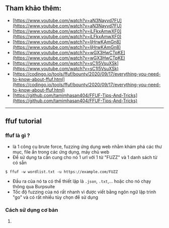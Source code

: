## Tham khảo thêm:
- [https://www.youtube.com/watch?v=aN3Nayvd7FU](https://www.youtube.com/watch?v=aN3Nayvd7FU)
- [https://www.youtube.com/watch?v=iLFkxAmwXF0](https://www.youtube.com/watch?v=iLFkxAmwXF0)
- [https://www.youtube.com/watch?v=IjHrwKAmGn8](https://www.youtube.com/watch?v=IjHrwKAmGn8)
- [https://www.youtube.com/watch?v=wGX3HwCTpKE](https://www.youtube.com/watch?v=wGX3HwCTpKE)
- [https://www.youtube.com/watch?v=sC1I5VsuXSk](https://www.youtube.com/watch?v=sC1I5VsuXSk)
- [https://codingo.io/tools/ffuf/bounty/2020/09/17/everything-you-need-to-know-about-ffuf.html](https://codingo.io/tools/ffuf/bounty/2020/09/17/everything-you-need-to-know-about-ffuf.html)
- [https://github.com/tamimhasan404/FFUF-Tips-And-Tricks](https://github.com/tamimhasan404/FFUF-Tips-And-Tricks)


---
## ffuf tutorial
### ffuf là gì ?
- là 1 công cụ brute force, fuzzing ứng dụng web nhằm khám phá các thư mục, file ẩn trong các ứng dụng, máy chủ web
- Để sử dụng ta cần cung cho nó 1 url với 1 từ "FUZZ" và 1 danh sách từ có sẵn 
```
$ ffuf -w wordlist.txt -u https://example.com/FUZZ
```
- Đầu ra của nó ta có thể thiết lập là `.json`, `.txt`,... hoặc cho nó chạy thông qua Burpsuite
- Tốc độ fuzzing của nó rất nhanh vì được viết bằng ngôn ngữ lập trình "go" và có rất nhiều tùy chọn để sử dụng
### Cách sử dụng cơ bản
1. 
